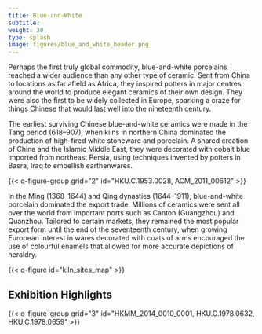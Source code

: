 ```yaml
---
title: Blue-and-White
subtitle:
weight: 30
type: splash
image: figures/blue_and_white_header.png
---
```


Perhaps the first truly global commodity, blue-and-white porcelains reached a wider audience than any other type of ceramic. Sent from China to locations as far afield as Africa, they inspired potters in major centres around the world to produce elegant ceramics of their own design. They were also the first to be widely collected in Europe, sparking a craze for things Chinese that would last well into the nineteenth century.

The earliest surviving Chinese blue-and-white ceramics were made in the Tang period (618–907), when kilns in northern China dominated the production of high-fired white stoneware and porcelain. A shared creation of China and the Islamic Middle East, they were decorated with cobalt blue imported from northeast Persia, using techniques invented by potters in Basra, Iraq to embellish earthenwares.

{{< q-figure-group grid="2" id="HKU.C.1953.0028, ACM_2011_00612" >}}

In the Ming (1368–1644) and Qing dynasties (1644–1911), blue-and-white porcelain dominated the export trade. Millions of ceramics were sent all over the world from important ports such as Canton (Guangzhou) and Quanzhou. Tailored to certain markets, they remained the most popular export form until the end of the seventeenth century, when growing European interest in wares decorated with coats of arms encouraged the use of colourful enamels that allowed for more accurate depictions of heraldry.

{{< q-figure id="kiln_sites_map" >}}

## Exhibition Highlights

{{< q-figure-group grid="3" id="HKMM_2014_0010_0001, HKU.C.1978.0632, HKU.C.1978.0659" >}}
